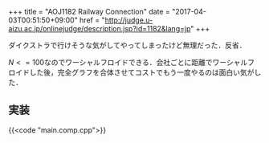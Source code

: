 +++
title = "AOJ1182 Railway Connection"
date = "2017-04-03T00:51:50+09:00"
href = "http://judge.u-aizu.ac.jp/onlinejudge/description.jsp?id=1182&lang=jp"
+++

<!--more-->


ダイクストラで行けそうな気がしてやってしまったけど無理だった．反省．

$N <= 100$なのでワーシャルフロイドできる．会社ごとに距離でワーシャルフロイドした後，完全グラフを合体させてコストでもう一度やるのは面白い気がした．

## 実装

{{<code "main.comp.cpp">}}